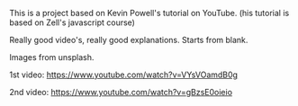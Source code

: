 This is a project based on Kevin Powell's tutorial on YouTube.
(his tutorial is based on Zell's javascript course)

Really good video's, really good explanations.
Starts from blank.

Images from unsplash.

1st video: 
https://www.youtube.com/watch?v=VYsVOamdB0g

2nd video:
https://www.youtube.com/watch?v=gBzsE0oieio

